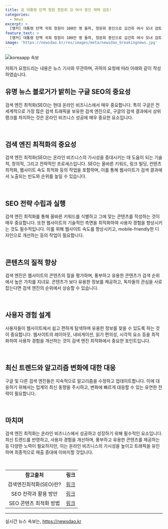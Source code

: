 ```yaml
---
title: 윤 대통령 탄핵 청원 청문회 김 여사 증인 채택 검토!
categories:
  - News
excerpt: >
  [앵커] 대통령 탄핵 국회 청원이 100만 명 돌파, 청문회 증인으로 김건희 여사 모녀 검토 중. 검사 탄핵은 미루고, 더불어민주당은 윤석열 대통령 탄핵소추안으로 청문회 돌입. 청문회 실시 계획서 채택 예정, 채 상병 수사 외압, 김 여사 명품백 수수 의혹 등 5가지 탄핵 사유 집중 조사 예정. 국민의힘은 반발하며 정치 공세성 청문회에 동의 불참 예고. [채널A 뉴스 김유빈]
feature_text: >
  [앵커] 대통령 탄핵 국회 청원이 100만 명 돌파, 청문회 증인으로 김건희 여사 모녀 검토 중. 검사 탄핵은 미루고, 더불어민주당은 윤석열 대통령 탄핵소추안으로 청문회 돌입. 청문회 실시 계획서 채택 예정, 채 상병 수사 외압, 김 여사 명품백 수수 의혹 등 5가지 탄핵 사유 집중 조사 예정. 국민의힘은 반발하며 정치 공세성 청문회에 동의 불참 예고. [채널A 뉴스 김유빈]
image: 'https://newsdao.kr/res/images/meta/newsdao_breakingnews.jpg'
---
```


<p><img src="https://newsdao.kr/res/images/meta/newsdao_breakingnews.jpg" alt="koreaapp 속보" /></p>

<p>저희가 요청드리는 내용은 뉴스 기사와 무관하며, 귀하의 요청에 따라 아래와 같이 작성하였습니다.</p>

<h2 data-ke-size="size26">유명 뉴스 블로거가 밝히는 구글 SEO의 중요성</h2>

<p data-ke-size="size16">검색 엔진 최적화(SEO)는 현대 온라인 비즈니스에서 매우 중요합니다. 특히 구글은 전세계적으로 가장 많은 검색 트래픽을 보유한 검색 엔진으로, 구글의 검색 결과에서 상위 랭크를 차지하는 것은 온라인 비즈니스 성공에 매우 중요한 요소입니다. </p>

<p data-ke-size="size16">&nbsp;</p>

<h2 data-ke-size="size26">검색 엔진 최적화의 중요성</h2>

<p data-ke-size="size16">검색 엔진 최적화(SEO)는 온라인 비즈니스의 가시성을 증대시키는 데 도움이 되는 기술적, 창의적, 그리고 전략적인 프로세스입니다. SEO는 올바른 키워드, 링크 빌딩, 컨텐츠 최적화, 웹사이트 속도 최적화 등의 작업을 포함하며, 이를 통해 웹사이트가 검색 결과에서 노출되는 빈도와 순위를 높일 수 있습니다.</p>

<p data-ke-size="size16">&nbsp;</p>

<h2 data-ke-size="size26">SEO 전략 수립과 실행</h2>

<p data-ke-size="size16">검색 엔진 최적화를 통해 올바른 키워드를 식별하고 그에 맞는 콘텐츠를 작성하는 것이 매우 중요합니다. 또한 웹사이트의 기술적인 측면을 최적화하여 사용자 경험을 향상시키는 것도 필수적입니다. 이를 위해 웹사이트 속도를 향상시키고, mobile-friendly한 디자인으로 개선하는 등의 작업이 필요합니다.</p>

<p data-ke-size="size16">&nbsp;</p>

<h2 data-ke-size="size26">콘텐츠의 질적 향상</h2>

<p data-ke-size="size16">검색 엔진은 웹사이트의 콘텐츠의 질을 평가하며, 풍부하고 유용한 콘텐츠가 검색 순위에서 높은 가치를 지녀요. 콘텐츠가 보다 유용한 정보를 제공하고, 독자들의 관심을 사로잡는다면 검색 엔진의 순위에서 상승할 수 있습니다. </p>

<p data-ke-size="size16">&nbsp;</p>

<h2 data-ke-size="size26">사용자 경험 설계</h2>

<p data-ke-size="size16">사용자들이 웹사이트에서 쉽고 편하게 탐색하며 유용한 정보를 찾을 수 있도록 하는 것이 중요합니다. 웹사이트의 레이아웃, 내비게이션, 읽기 편의성, 시각적 요소 등을 최적화하여 사용자 경험을 개선하는 것이 검색 엔진 최적화에서 중요한 포인트입니다.</p>

<p data-ke-size="size16">&nbsp;</p>

<h2 data-ke-size="size26">최신 트렌드와 알고리즘 변화에 대한 대응</h2>

<p data-ke-size="size16">구글 및 다른 검색 엔진들은 지속적으로 알고리즘을 수정하고 업데이트합니다. 이에 대응하기 위해서는 업계의 최신 동향을 주시하고, 변화에 빠르게 대응할 수 있는 유연한 전략이 필요합니다. </p>

<p data-ke-size="size16">&nbsp;</p>

<h2 data-ke-size="size26">마치며</h2>

<p data-ke-size="size16">검색 엔진 최적화는 온라인 비즈니스에서 성공하고 성장하기 위해 필수적인 요소입니다. 최신 트렌드를 반영하고, 사용자 경험을 개선하며, 풍부하고 유용한 콘텐츠를 제공하는 등 다양한 노력이 필요하지만, 이는 온라인 비즈니스의 가시성을 높이고 트래픽을 유인하며 최종적으로 매출 증대에 이바지할 것입니다.</p>

<p data-ke-size="size16">&nbsp;</p>

<table>
   <tbody>
      <tr>
         <td style="text-align: center; height: 17px;"><b>참고출처</b></td>
         <td style="text-align: center; height: 17px;"><b>링크</b></td>
      </tr>
      <tr>
         <td style="text-align: center; height: 17px;">검색엔진최적화(SEO)란?</td>
         <td style="text-align: center; height: 17px;"><a href="https://www.google.com/" target="_blank">링크</a></td>
      </tr>
      <tr>
         <td style="text-align: center; height: 17px;">SEO 전략과 활용 방안</td>
         <td style="text-align: center; height: 17px;"><a href="https://www.google.com/" target="_blank">링크</a></td>
      </tr>
      <tr>
         <td style="text-align: center; height: 17px;">SEO 콘텐츠 최적화 방법</td>
         <td style="text-align: center; height: 17px;"><a href="https://www.google.com/" target="_blank">링크</a></td>
      </tr>
   </tbody>
</table>

<hr>
실시간 뉴스 속보는, <a href="https://newsdao.kr" rel="dofollow">https://newsdao.kr</a>


